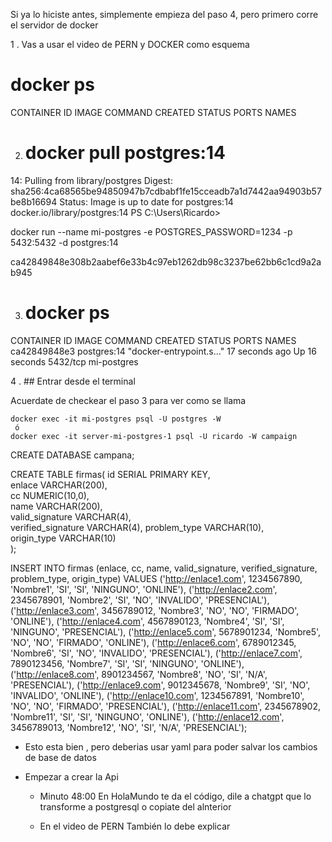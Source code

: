 Si ya lo hiciste antes, simplemente empieza del paso 4, pero primero corre el servidor de docker

1 . Vas a usar el video de PERN y DOCKER como esquema

# docker ps

CONTAINER ID   IMAGE     COMMAND   CREATED   STATUS    PORTS     NAMES

2. # docker pull postgres:14

14: Pulling from library/postgres
Digest: sha256:4ca68565be94850947b7cdbabf1fe15cceadb7a1d7442aa94903b57be8b16694
Status: Image is up to date for postgres:14
docker.io/library/postgres:14
PS C:\Users\Ricardo> 

docker run --name mi-postgres -e POSTGRES_PASSWORD=1234 -p 5432:5432 -d postgres:14

ca42849848e308b2aabef6e33b4c97eb1262db98c3237be62bb6c1cd9a2ab945

3. # docker ps

CONTAINER ID   IMAGE         COMMAND                  CREATED          STATUS          PORTS      NAMES
ca42849848e3   postgres:14   "docker-entrypoint.s…"   17 seconds ago   Up 16 seconds   5432/tcp   mi-postgres

4 . ## Entrar desde el terminal

Acuerdate de checkear el paso 3 para ver como se llama
```
docker exec -it mi-postgres psql -U postgres -W
 ó 
docker exec -it server-mi-postgres-1 psql -U ricardo -W campaign
```

CREATE DATABASE campana;

CREATE TABLE firmas(
id SERIAL PRIMARY KEY,	
enlace VARCHAR(200),	
cc NUMERIC(10,0),                   
name VARCHAR(200),                 
valid_signature VARCHAR(4),   
verified_signature VARCHAR(4),
problem_type VARCHAR(10),         
origin_type VARCHAR(10)           
);               


INSERT INTO firmas (enlace, cc, name, valid_signature, verified_signature, problem_type, origin_type)
VALUES
  ('http://enlace1.com', 1234567890, 'Nombre1', 'SI', 'SI', 'NINGUNO', 'ONLINE'),
  ('http://enlace2.com', 2345678901, 'Nombre2', 'SI', 'NO', 'INVALIDO', 'PRESENCIAL'),
  ('http://enlace3.com', 3456789012, 'Nombre3', 'NO', 'NO', 'FIRMADO', 'ONLINE'),
  ('http://enlace4.com', 4567890123, 'Nombre4', 'SI', 'SI', 'NINGUNO', 'PRESENCIAL'),
  ('http://enlace5.com', 5678901234, 'Nombre5', 'NO', 'NO', 'FIRMADO', 'ONLINE'),
  ('http://enlace6.com', 6789012345, 'Nombre6', 'SI', 'NO', 'INVALIDO', 'PRESENCIAL'),
  ('http://enlace7.com', 7890123456, 'Nombre7', 'SI', 'SI', 'NINGUNO', 'ONLINE'),
  ('http://enlace8.com', 8901234567, 'Nombre8', 'NO', 'SI', 'N/A', 'PRESENCIAL'),
  ('http://enlace9.com', 9012345678, 'Nombre9', 'SI', 'NO', 'INVALIDO', 'ONLINE'),
  ('http://enlace10.com', 1234567891, 'Nombre10', 'NO', 'NO', 'FIRMADO', 'PRESENCIAL'),
  ('http://enlace11.com', 2345678902, 'Nombre11', 'SI', 'SI', 'NINGUNO', 'ONLINE'),
  ('http://enlace12.com', 3456789013, 'Nombre12', 'NO', 'SI', 'N/A', 'PRESENCIAL');



* Esto esta bien , pero deberias usar yaml para poder salvar los cambios de base de datos

* Empezar a crear la Api 
  
 
  - Minuto 48:00 En HolaMundo te da el código, dile a chatgpt que lo transforme a postgresql
    o copiate del alnterior 

  - En el video de PERN También lo debe explicar

